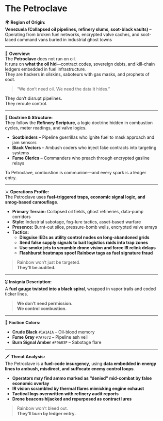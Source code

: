 # The Petroclave

🌍 **Region of Origin:**  
**Venezuela (Collapsed oil pipelines, refinery slums, soot-black vaults)** – Operating from broken fuel networks, encrypted valve caches, and soot-laced command vans buried in industrial ghost towns

---

🎴 **Overview:**  
The **Petroclave** does not run on oil.  
It runs on **what the oil hid**—contract codes, sovereign debts, and kill-chain ledgers embedded in fuel infrastructure.  
They are hackers in oilskins, saboteurs with gas masks, and prophets of soot.

> “We don’t need oil. We need the data it hides.”

They don’t disrupt pipelines.  
They reroute control.

---

🧠 **Doctrine & Structure:**  
They follow the **Refinery Scripture**, a logic doctrine hidden in combustion cycles, meter readings, and valve logics.

- **Sootbinders** – Pipeline guerrillas who ignite fuel to mask approach and jam sensors  
- **Black Vectors** – Ambush coders who inject fake contracts into targeting systems  
- **Fume Clerics** – Commanders who preach through encrypted gasline relays

To Petroclave, combustion is communion—and every spark is a ledger entry.

---

⚔️ **Operations Profile:**  
The Petroclave uses **fuel-triggered traps, economic signal logic, and smog-based camouflage**.

- **Primary Terrain:** Collapsed oil fields, ghost refineries, data-pump corridors  
- **Style:** Industrial sabotage, fog-lure tactics, asset-based warfare  
- **Presence:** Burnt-out silos, pressure-bomb wells, encrypted valve arrays  
- **Tactics:**  
  - **Disguise IEDs as utility control nodes on long-abandoned grids**  
  - **Send false supply signals to bait logistics raids into trap zones**  
  - **Use smoke jets to scramble drone vision and force IR relink delays**  
  - **Flashburst heatmaps spoof Rainbow tags as fuel signature fraud**

> Rainbow won’t just be targeted.  
> **They’ll be audited.**

---

🎖️ **Insignia Description:**  
A **fuel gauge twisted into a black spiral**, wrapped in vapor trails and coded ticker lines.

> **We don’t need permission.  
> We control combustion.**

---

🎨 **Faction Colors:**

- **Crude Black** `#1A1A1A` – Oil-blood memory  
- **Fume Gray** `#7A7672` – Pipeline ash veil  
- **Burn Signal Amber** `#F9A03F` – Sabotage flare

---

🗡️ **Threat Analysis:**  
The Petroclave is a **fuel-code insurgency**, using **data embedded in energy lines to ambush, misdirect, and suffocate enemy control loops**.

- **Operators may find ammo marked as “denied” mid-combat by false economic overlay**  
- **IR vision scrambled by thermal flares mimicking engine exhaust**  
- **Tactical logs overwritten with refinery audit reports**  
- **Drone beacons hijacked and repurposed as contract lures**

> Rainbow won't bleed out.  
> **They’ll burn by ledger entry.**
